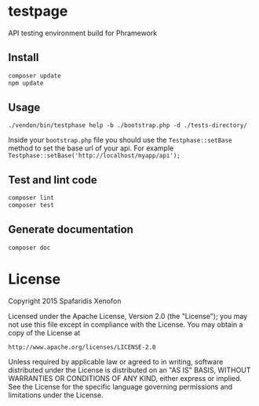 testpage
==
API testing environment build for Phramework

## Install
```bash
composer update
npm update
```

## Usage
```
./vendon/bin/testphase help -b ./bootstrap.php -d ./tests-directory/
```
Inside your `bootstrap.php` file you should use the `Testphase::setBase` method
to set the base url of your api. For example `Testphase::setBase('http://localhost/myapp/api');`

## Test and lint code
```bash
composer lint
composer test
```

## Generate documentation
```bash
composer doc
```

License
=======
Copyright 2015 Spafaridis Xenofon

Licensed under the Apache License, Version 2.0 (the "License");
you may not use this file except in compliance with the License.
You may obtain a copy of the License at

    http://www.apache.org/licenses/LICENSE-2.0

Unless required by applicable law or agreed to in writing, software
distributed under the License is distributed on an "AS IS" BASIS,
WITHOUT WARRANTIES OR CONDITIONS OF ANY KIND, either express or implied.
See the License for the specific language governing permissions and
limitations under the License.
